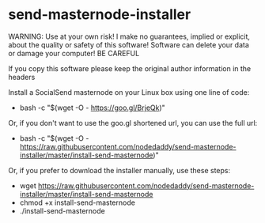 # send-masternode-installer

WARNING: Use at your own risk!
I make no guarantees, implied or explicit, about the quality or safety of this software!
Software can delete your data or damage your computer!
BE CAREFUL

If you copy this software please keep the original author information in the headers

Install a SocialSend masternode on your Linux box using one line of code:
- bash -c "$(wget -O - https://goo.gl/BrjeQk)"

Or, if you don't want to use the goo.gl shortened url, you can use the full url:
- bash -c "$(wget -O - https://raw.githubusercontent.com/nodedaddy/send-masternode-installer/master/install-send-masternode)"

Or, if you prefer to download the installer manually, use these steps:
- wget https://raw.githubusercontent.com/nodedaddy/send-masternode-installer/master/install-send-masternode
- chmod +x install-send-masternode
- ./install-send-masternode
